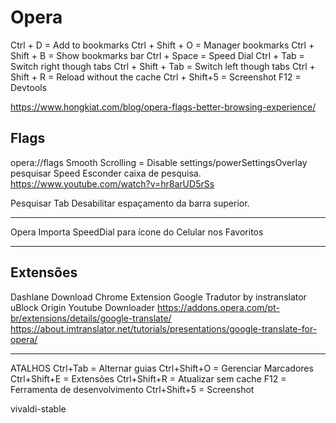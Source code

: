 # Opera

Ctrl + D = Add to bookmarks
Ctrl + Shift + O = Manager bookmarks
Ctrl + Shift + B = Show bookmarks bar
Ctrl + Space = Speed Dial
Ctrl + Tab = Switch right though tabs
Ctrl + Shift + Tab = Switch left though tabs
Ctrl + Shift + R = Reload without the cache
Ctrl + Shift+5 = Screenshot
F12 = Devtools

https://www.hongkiat.com/blog/opera-flags-better-browsing-experience/

## Flags
opera://flags
Smooth Scrolling = Disable
settings/powerSettingsOverlay
pesquisar Speed
Esconder caixa de pesquisa.
https://www.youtube.com/watch?v=hr8arUD5rSs

Pesquisar Tab
Desabilitar espaçamento da barra superior.

---

Opera Importa SpeedDial para ícone do Celular nos Favoritos

---

## Extensões
Dashlane
Download Chrome Extension
Google Tradutor by instranslator
uBlock Origin
Youtube Downloader
https://addons.opera.com/pt-br/extensions/details/google-translate/
https://about.imtranslator.net/tutorials/presentations/google-translate-for-opera/

---

ATALHOS
Ctrl+Tab     = Alternar guias
Ctrl+Shift+O = Gerenciar Marcadores
Ctrl+Shift+E = Extensões
Ctrl+Shift+R = Atualizar sem cache
F12          = Ferramenta de desenvolvimento
Ctrl+Shift+5 = Screenshot

vivaldi-stable